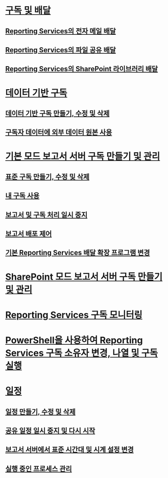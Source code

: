 # [구독 및 배달](subscriptions-and-delivery-reporting-services.md)
## [Reporting Services의 전자 메일 배달](e-mail-delivery-in-reporting-services.md)
## [Reporting Services의 파일 공유 배달](file-share-delivery-in-reporting-services.md)
## [Reporting Services의 SharePoint 라이브러리 배달](sharepoint-library-delivery-in-reporting-services.md)
# [데이터 기반 구독](data-driven-subscriptions.md)
## [데이터 기반 구독 만들기, 수정 및 삭제](create-modify-and-delete-data-driven-subscriptions.md)
## [구독자 데이터에 외부 데이터 원본 사용](use-an-external-data-source-for-subscriber-data-data-driven-subscription.md)
# [기본 모드 보고서 서버 구독 만들기 및 관리](create-and-manage-subscriptions-for-native-mode-report-servers.md)
## [표준 구독 만들기, 수정 및 삭제](../create-manage-subscriptions-native-mode-report-servers.md)
## [내 구독 사용](use-my-subscriptions-native-mode-report-server.md)
## [보고서 및 구독 처리 일시 중지](disable-or-pause-report-and-subscription-processing.md)
## [보고서 배포 제어](../control-report-distribution.md)
## [기본 Reporting Services 배달 확장 프로그램 변경](change-the-default-reporting-services-delivery-extension.md)
# [SharePoint 모드 보고서 서버 구독 만들기 및 관리](create-and-manage-subscriptions-for-sharepoint-mode-report-servers.md)
# [Reporting Services 구독 모니터링](monitor-reporting-services-subscriptions.md)
# [PowerShell을 사용하여 Reporting Services 구독 소유자 변경, 나열 및 구독 실행](manage-subscription-owners-and-run-subscription-powershell.md)
# [일정](schedules.md)
## [일정 만들기, 수정 및 삭제](create-modify-and-delete-schedules.md)
## [공유 일정 일시 중지 및 다시 시작](pause-and-resume-shared-schedules.md)
## [보고서 서버에서 표준 시간대 및 시계 설정 변경](change-time-zones-and-clock-settings-on-a-report-server.md)
## [실행 중인 프로세스 관리](manage-a-running-process.md)
